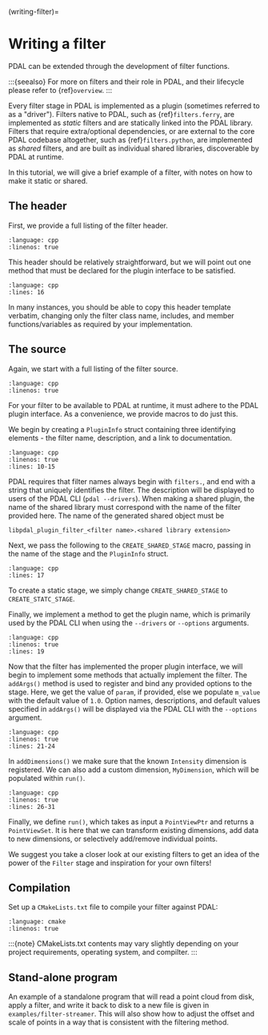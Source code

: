(writing-filter)=

# Writing a filter

PDAL can be extended through the development of filter functions.

:::{seealso}
For more on filters and their role in PDAL, and their lifecycle
please refer to {ref}`overview`.
:::

Every filter stage in PDAL is implemented as a plugin (sometimes referred to as
a "driver"). Filters native to PDAL, such as {ref}`filters.ferry`, are
implemented as *static* filters and are statically linked into the PDAL
library. Filters that require extra/optional dependencies, or are external to
the core PDAL codebase altogether, such as {ref}`filters.python`, are
implemented as *shared* filters, and are built as individual shared libraries,
discoverable by PDAL at runtime.

In this tutorial, we will give a brief example of a filter, with notes on how
to make it static or shared.

## The header

First, we provide a full listing of the filter header.

```{literalinclude} ../../examples/writing-filter/MyFilter.hpp
:language: cpp
:linenos: true
```

This header should be relatively straightforward, but we will point out one
method that must be declared for the plugin interface to be satisfied.

```{literalinclude} ../../examples/writing-filter/MyFilter.hpp
:language: cpp
:lines: 16
```

In many instances, you should be able to copy this header template verbatim,
changing only the filter class name, includes, and member functions/variables
as required by your implementation.

## The source

Again, we start with a full listing of the filter source.

```{literalinclude} ../../examples/writing-filter/MyFilter.cpp
:language: cpp
:linenos: true
```

For your filter to be available to PDAL at runtime, it must adhere to the PDAL
plugin interface. As a convenience, we provide macros to do just this.

We begin by creating a `PluginInfo` struct containing three identifying
elements - the filter name, description, and a link to documentation.

```{literalinclude} ../../examples/writing-filter/MyFilter.cpp
:language: cpp
:linenos: true
:lines: 10-15
```

PDAL requires that filter names always begin with `filters.`, and end with a
string that uniquely identifies the filter. The description will be displayed
to users of the PDAL CLI (`pdal --drivers`).  When making a shared plugin,
the name of the shared library must correspond with the name of the filter
provided here.  The name of the generated shared object must be

```
libpdal_plugin_filter_<filter name>.<shared library extension>
```

Next, we pass the following to the `CREATE_SHARED_STAGE` macro, passing in
the name of the stage and the `PluginInfo` struct.

```{literalinclude} ../../examples/writing-filter/MyFilter.cpp
:language: cpp
:lines: 17
```

To create a static stage, we simply change `CREATE_SHARED_STAGE` to
`CREATE_STATC_STAGE`.

Finally, we implement a method to get the plugin name, which is primarily used
by the PDAL CLI when using the `--drivers` or `--options` arguments.

```{literalinclude} ../../examples/writing-filter/MyFilter.cpp
:language: cpp
:linenos: true
:lines: 19
```

Now that the filter has implemented the proper plugin interface, we will begin
to implement some methods that actually implement the filter. The `addArgs()`
method is used to register and bind any provided options to the stage. Here, we
get the value of `param`, if provided, else we populate `m_value` with the
default value of `1.0`. Option names, descriptions, and default values
specified in `addArgs()` will be displayed via the PDAL CLI with the
`--options` argument.

```{literalinclude} ../../examples/writing-filter/MyFilter.cpp
:language: cpp
:linenos: true
:lines: 21-24
```

In `addDimensions()` we make sure that the known `Intensity` dimension is
registered. We can also add a custom dimension, `MyDimension`, which will be
populated within `run()`.

```{literalinclude} ../../examples/writing-filter/MyFilter.cpp
:language: cpp
:linenos: true
:lines: 26-31
```

Finally, we define `run()`, which takes as input a `PointViewPtr` and
returns a `PointViewSet`. It is here that we can transform existing
dimensions, add data to new dimensions, or selectively add/remove individual
points.

We suggest you take a closer look at our existing filters to get an idea of the
power of the `Filter` stage and inspiration for your own filters!

## Compilation

Set up a `CMakeLists.txt` file to compile your filter against PDAL:

```{literalinclude} ../../examples/writing-filter/CMakeLists.txt
:language: cmake
:linenos: true
```

:::{note}
CMakeLists.txt contents may vary slightly depending on your project
requirements, operating system, and compilter.
:::

## Stand-alone program

An example of a standalone program that will read a point cloud from disk, apply
a filter, and write it back to disk to a new file is given in
`examples/filter-streamer`. This will also show how to adjust the offset and
scale of points in a way that is consistent with the filtering method.
